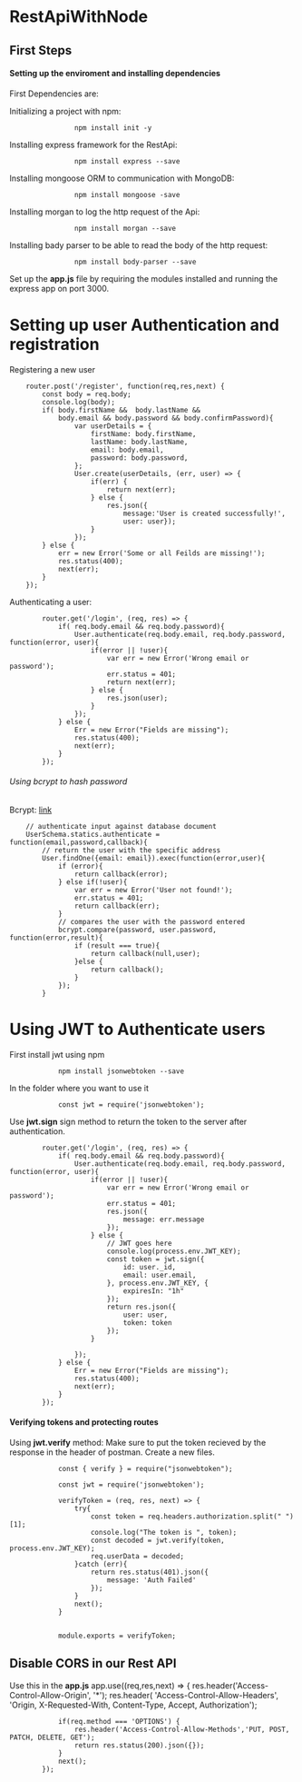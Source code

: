 # RestApiWithNode

## First Steps
#### Setting up the enviroment and installing dependencies

First Dependencies are:

Initializing a project with npm:

                    npm install init -y

Installing express framework for the RestApi:

                    npm install express --save

Installing mongoose ORM to communication with MongoDB:
                    
                    npm install mongoose -save

Installing morgan to log the http request of the Api:
                    
                    npm install morgan --save

Installing bady parser to be able to read the body of the http request:
                    
                    npm install body-parser --save

Set up the **app.js** file by requiring the modules installed and running the express app on port 3000.

# Setting up user Authentication and registration


Registering a new user

        router.post('/register', function(req,res,next) {
            const body = req.body;
            console.log(body);
            if( body.firstName &&  body.lastName && 
                body.email && body.password && body.confirmPassword){
                    var userDetails = {
                        firstName: body.firstName,
                        lastName: body.lastName,
                        email: body.email,
                        password: body.password,
                    };
                    User.create(userDetails, (err, user) => {
                        if(err) {
                            return next(err);
                        } else {
                            res.json({
                                message:'User is created successfully!',
                                user: user});
                        }
                    });
            } else {
                err = new Error('Some or all Feilds are missing!');
                res.status(400);
                next(err);
            }
        });

Authenticating a user:

            router.get('/login', (req, res) => {
                if( req.body.email && req.body.password){
                    User.authenticate(req.body.email, req.body.password, function(error, user){
                        if(error || !user){
                            var err = new Error('Wrong email or password');
                            err.status = 401;
                            return next(err);
                        } else {
                            res.json(user);
                        }
                    });
                } else {
                    Err = new Error("Fields are missing");
                    res.status(400);
                    next(err);
                }
            });
###### Using bcrypt to hash password

Bcrypt: [link](https://github.com/kelektiv/node.bcrypt.js)

        // authenticate input against database document
        UserSchema.statics.authenticate = function(email,password,callback){
            // return the user with the specific address
            User.findOne({email: email}).exec(function(error,user){
                if (error){
                    return callback(error);
                } else if(!user){
                    var err = new Error('User not found!');
                    err.status = 401;
                    return callback(err);
                }
                // compares the user with the password entered 
                bcrypt.compare(password, user.password, function(error,result){
                    if (result === true){
                        return callback(null,user);
                    }else {
                        return callback();
                    }
                });
            }

# Using JWT to Authenticate users

First install jwt using npm


                npm install jsonwebtoken --save


In the folder where you want to use it

                const jwt = require('jsonwebtoken');    

Use **jwt.sign** sign method to return the token to the server after authentication.

            router.get('/login', (req, res) => {
                if( req.body.email && req.body.password){
                    User.authenticate(req.body.email, req.body.password, function(error, user){
                        if(error || !user){
                            var err = new Error('Wrong email or password');
                            err.status = 401;
                            res.json({
                                message: err.message
                            });
                        } else {
                            // JWT goes here
                            console.log(process.env.JWT_KEY);
                            const token = jwt.sign({
                                id: user._id,
                                email: user.email,
                            }, process.env.JWT_KEY, {
                                expiresIn: "1h"
                            });
                            return res.json({
                                user: user,
                                token: token
                            });
                        }
                        
                    });
                } else {
                    Err = new Error("Fields are missing");
                    res.status(400);
                    next(err);
                }
            });



#### Verifying tokens and protecting routes

Using **jwt.verify** method:
Make sure to put the token recieved by the response in the header of postman.
Create a new files.

                const { verify } = require("jsonwebtoken");

                const jwt = require('jsonwebtoken');

                verifyToken = (req, res, next) => {
                    try{
                        const token = req.headers.authorization.split(" ")[1];
                        console.log("The token is ", token);
                        const decoded = jwt.verify(token, process.env.JWT_KEY);
                        req.userData = decoded;
                    }catch (err){
                        return res.status(401).json({
                            message: 'Auth Failed'
                        });
                    }
                    next();
                }


                module.exports = verifyToken;

## Disable CORS in our Rest API

Use this in the **app.js**
            app.use((req,res,next) => {
                res.header('Access-Control-Allow-Origin', '*');
                res.header(
                    'Access-Control-Allow-Headers',
                    'Origin, X-Requested-With, Content-Type, Accept, Authorization');
                
                if(req.method === 'OPTIONS') {
                    res.header('Access-Control-Allow-Methods','PUT, POST, PATCH, DELETE, GET');
                    return res.status(200).json({});
                }
                next();
            });



